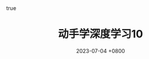 ---
title: 动手学深度学习10
date: 2023-07-04 +0800
categories: [Machine Learning]
tags: [studynotes]   
math: true
---